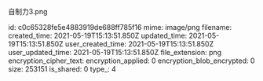 自制力3.png

id: c0c65328fe5e4883919de688ff785f16
mime: image/png
filename: 
created_time: 2021-05-19T15:13:51.850Z
updated_time: 2021-05-19T15:13:51.850Z
user_created_time: 2021-05-19T15:13:51.850Z
user_updated_time: 2021-05-19T15:13:51.850Z
file_extension: png
encryption_cipher_text: 
encryption_applied: 0
encryption_blob_encrypted: 0
size: 253151
is_shared: 0
type_: 4